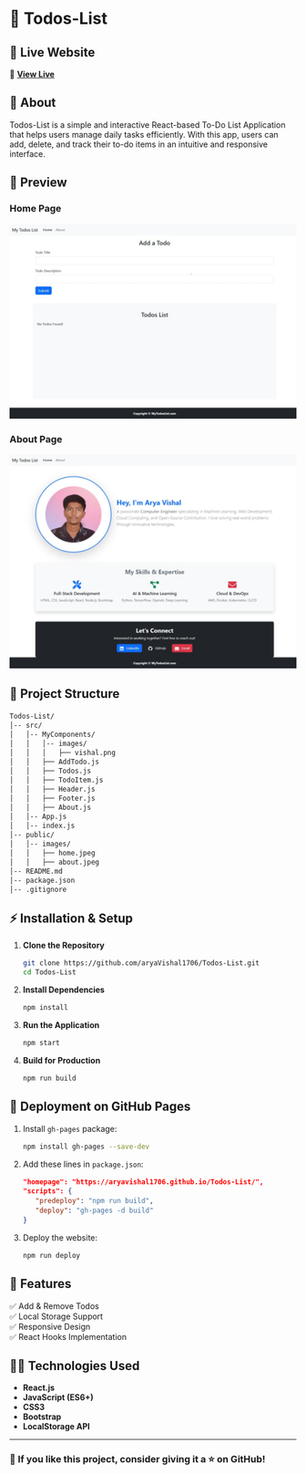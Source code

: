 # 📌 Todos-List

## 🚀 Live Website
🔗 **[View Live](https://aryavishal1706.github.io/Todos-List/)**

## 📖 About
Todos-List is a simple and interactive React-based To-Do List Application that helps users manage daily tasks efficiently. With this app, users can add, delete, and track their to-do items in an intuitive and responsive interface.

## 📸 Preview
### Home Page
![Home Page](public/Home.jpeg)

### About Page
![About Page](public/About.jpeg)

## 📂 Project Structure
```
Todos-List/
│-- src/
│   │-- MyComponents/
│   │   │-- images/
│   │   │   ├── vishal.png
│   │   ├── AddTodo.js
│   │   ├── Todos.js
│   │   ├── TodoItem.js
│   │   ├── Header.js
│   │   ├── Footer.js
│   │   ├── About.js
│   │-- App.js
│   │-- index.js
│-- public/
│   │-- images/
│   │   ├── home.jpeg
│   │   ├── about.jpeg
│-- README.md
│-- package.json
│-- .gitignore
```

## ⚡ Installation & Setup

1. **Clone the Repository**
   ```bash
   git clone https://github.com/aryaVishal1706/Todos-List.git
   cd Todos-List
   ```
2. **Install Dependencies**
   ```bash
   npm install
   ```
3. **Run the Application**
   ```bash
   npm start
   ```
4. **Build for Production**
   ```bash
   npm run build
   ```

## 📡 Deployment on GitHub Pages
1. Install `gh-pages` package:
   ```bash
   npm install gh-pages --save-dev
   ```
2. Add these lines in `package.json`:
   ```json
   "homepage": "https://aryavishal1706.github.io/Todos-List/",
   "scripts": {
      "predeploy": "npm run build",
      "deploy": "gh-pages -d build"
   }
   ```
3. Deploy the website:
   ```bash
   npm run deploy
   ```

## 🎯 Features
✅ Add & Remove Todos  
✅ Local Storage Support  
✅ Responsive Design  
✅ React Hooks Implementation  

## 👨‍💻 Technologies Used
- **React.js**
- **JavaScript (ES6+)**
- **CSS3**
- **Bootstrap**
- **LocalStorage API**

---
### 🌟 If you like this project, consider giving it a ⭐ on GitHub!
